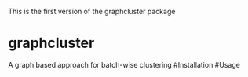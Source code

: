 This is the first version of the graphcluster package
# graphcluster
A graph based approach for batch-wise clustering 
#Installation
#Usage

